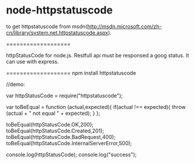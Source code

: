 node-httpstatuscode
===================

to get httpstatuscode from msdn(http://msdn.microsoft.com/zh-cn/library/system.net.httpstatuscode.aspx).

===================

httpStatusCode for node.js. Restfull api must be responsed a goog status. It can use with express.

===================
npm install httpstatuscode

//demo:


var httpStatusCode = require("httpstatuscode");

var toBeEqual = function (actual,expected){
    if(actual !== expected){
    	throw  (actual + " not equal " + expected);
    }
};

toBeEqual(httpStatusCode.OK,200);
toBeEqual(httpStatusCode.Created,201);
toBeEqual(httpStatusCode.BadRequest,400);
toBeEqual(httpStatusCode.InternalServerError,500);

console.log(httpStatusCode);
console.log("success");
